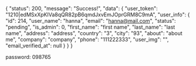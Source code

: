 {
  "status": 200,
  "message": "Success!",
  "data": {
    "user_token": "1210|edMSxXpKIVa8qQR82pB6qmdJxvEmJOprGRM8C9mA",
    "user_info": {
      "id": 214,
      "user_name": "hanna",
      "email": "hanna@mail.com",
      "status": "pending",
      "is_admin": 0,
      "first_name": "first name",
      "last_name": "last name",
      "address": "address",
      "country": "3",
      "city": "93",
      "about": "about me",
      "company": "company",
      "phone": "111222333",
      "user_img": "",
      "email_verified_at": null
    }
  }
}

password: 098765